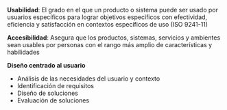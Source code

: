 **Usabilidad**: El grado en el que un producto o sistema puede ser usado por usuarios específicos para lograr objetivos específicos con efectividad, eficiencia y satisfacción en contextos específicos de uso (ISO 9241-11)

**Accesibilidad**: Asegura que los productos, sistemas, servicios y ambientes sean usables por personas con el rango más amplio de características y habilidades

**Diseño centrado al usuario**
- Análisis de las necesidades del usuario y contexto
- Identificación de requisitos
- Diseño de soluciones
- Evaluación de soluciones
